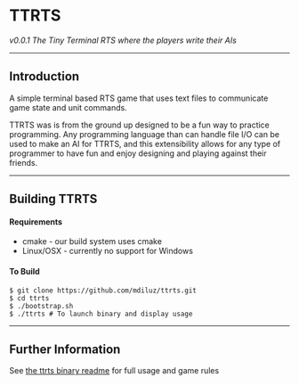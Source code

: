 # TTRTS
*v0.0.1*
*The Tiny Terminal RTS where the players write their AIs*

-----------------------------------------------------------
## Introduction
A simple terminal based RTS game that uses text files to communicate game state and unit commands. 

TTRTS was is from the ground up designed to be a fun way to practice programming. Any programming language than can handle file I/O can be used to make an AI for TTRTS, and this extensibility allows for any type of programmer to have fun and enjoy designing and playing against their friends.

-----------------------------------------------------------
## Building TTRTS

#### Requirements
* cmake - our build system uses cmake
* Linux/OSX - currently no support for Windows

#### To Build
    $ git clone https://github.com/mdiluz/ttrts.git
    $ cd ttrts
    $ ./bootstrap.sh
    $ ./ttrts # To launch binary and display usage
    
-----------------------------------------------------------
## Further Information

See [the ttrts binary readme](source/ttrts/README.md) for full usage and game rules
